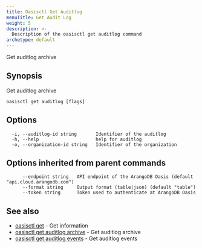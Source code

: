 ```yaml
---
title: Oasisctl Get Auditlog
menuTitle: Get Audit Log
weight: 5
description: >-
  Description of the oasisctl get auditlog command
archetype: default
---
```

Get auditlog archive

## Synopsis

Get auditlog archive

```
oasisctl get auditlog [flags]
```

## Options

```
  -i, --auditlog-id string       Identifier of the auditlog
  -h, --help                     help for auditlog
  -o, --organization-id string   Identifier of the organization
```

## Options inherited from parent commands

```
      --endpoint string   API endpoint of the ArangoDB Oasis (default "api.cloud.arangodb.com")
      --format string     Output format (table|json) (default "table")
      --token string      Token used to authenticate at ArangoDB Oasis
```

## See also

* [oasisctl get](_index.md)	 - Get information
* [oasisctl get auditlog archive](get-auditlog-archive.md)	 - Get auditlog archive
* [oasisctl get auditlog events](get-auditlog-events.md)	 - Get auditlog events

